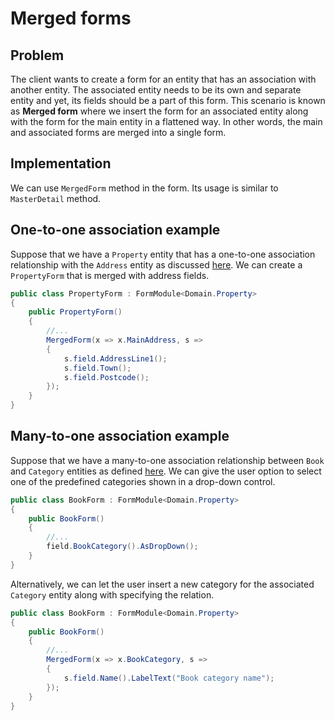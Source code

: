 # Merged forms

## Problem

The client wants to create a form for an entity that has an association with another entity. The associated entity needs to be its own and separate entity and yet, its fields should be a part of this form. This scenario is known as **Merged form** where we insert the form for an associated entity along with the form for the main entity in a flattened way. In other words, the main and associated forms are merged into a single form. 

## Implementation
We can use `MergedForm` method in the form. Its usage is similar to `MasterDetail` method.


## One-to-one association example
Suppose that we have a `Property` entity that has a one-to-one association relationship with the `Address` entity as discussed [here](https://www.msharp.co.uk/#/how-to/associations/oneToOne).
We can create a `PropertyForm` that is merged with address fields.
```csharp
public class PropertyForm : FormModule<Domain.Property>
{
    public PropertyForm()
    {
        //...
        MergedForm(x => x.MainAddress, s =>
        {
            s.field.AddressLine1();
            s.field.Town();
            s.field.Postcode();
        });
    }
}
```

## Many-to-one association example
Suppose that we have a many-to-one association relationship between `Book` and `Category` entities as defined [here](https://www.msharp.co.uk/#/how-to/associations/manyToOne). We can give the user option to select one of the predefined categories shown in a drop-down control.
```csharp
public class BookForm : FormModule<Domain.Property>
{
    public BookForm()
    {
        //...
        field.BookCategory().AsDropDown();
    }
}
```
Alternatively, we can let the user insert a new category for the associated `Category` entity along with specifying the relation.
```csharp
public class BookForm : FormModule<Domain.Property>
{
    public BookForm()
    {
        //...
        MergedForm(x => x.BookCategory, s =>
        {
            s.field.Name().LabelText("Book category name");    
        });
    }
}
```
